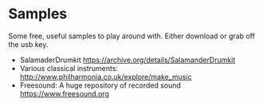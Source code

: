 # Samples

Some free, useful samples to play around with. Either download or grab off the usb key.

* SalamaderDrumkit https://archive.org/details/SalamanderDrumkit
* Various classical instruments: http://www.philharmonia.co.uk/explore/make_music
* Freesound: A huge repository of recorded sound https://www.freesound.org
